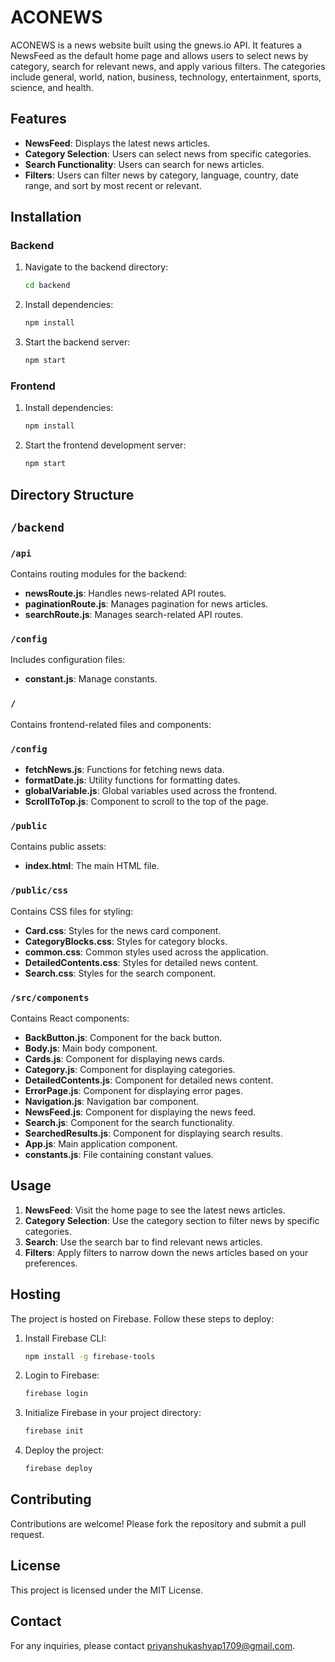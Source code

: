 # ACONEWS

ACONEWS is a news website built using the gnews.io API. It features a NewsFeed as the default home page and allows users to select news by category, search for relevant news, and apply various filters. The categories include general, world, nation, business, technology, entertainment, sports, science, and health.

## Features

- **NewsFeed**: Displays the latest news articles.
- **Category Selection**: Users can select news from specific categories.
- **Search Functionality**: Users can search for news articles.
- **Filters**: Users can filter news by category, language, country, date range, and sort by most recent or relevant.

## Installation

### Backend

1. Navigate to the backend directory:

   ```bash
   cd backend
   ```

2. Install dependencies:

   ```bash
   npm install
   ```

3. Start the backend server:
   ```bash
   npm start
   ```

### Frontend

1. Install dependencies:

   ```bash
   npm install
   ```

2. Start the frontend development server:
   ```bash
   npm start
   ```

## Directory Structure

## `/backend`

### `/api`

Contains routing modules for the backend:

- **newsRoute.js**: Handles news-related API routes.
- **paginationRoute.js**: Manages pagination for news articles.
- **searchRoute.js**: Manages search-related API routes.

### `/config`

Includes configuration files:

- **constant.js**: Manage constants.

### `/`

Contains frontend-related files and components:

### `/config`

- **fetchNews.js**: Functions for fetching news data.
- **formatDate.js**: Utility functions for formatting dates.
- **globalVariable.js**: Global variables used across the frontend.
- **ScrollToTop.js**: Component to scroll to the top of the page.

### `/public`

Contains public assets:

- **index.html**: The main HTML file.

### `/public/css`

Contains CSS files for styling:

- **Card.css**: Styles for the news card component.
- **CategoryBlocks.css**: Styles for category blocks.
- **common.css**: Common styles used across the application.
- **DetailedContents.css**: Styles for detailed news content.
- **Search.css**: Styles for the search component.

### `/src/components`

Contains React components:

- **BackButton.js**: Component for the back button.
- **Body.js**: Main body component.
- **Cards.js**: Component for displaying news cards.
- **Category.js**: Component for displaying categories.
- **DetailedContents.js**: Component for detailed news content.
- **ErrorPage.js**: Component for displaying error pages.
- **Navigation.js**: Navigation bar component.
- **NewsFeed.js**: Component for displaying the news feed.
- **Search.js**: Component for the search functionality.
- **SearchedResults.js**: Component for displaying search results.
- **App.js**: Main application component.
- **constants.js**: File containing constant values.

## Usage

1. **NewsFeed**: Visit the home page to see the latest news articles.
2. **Category Selection**: Use the category section to filter news by specific categories.
3. **Search**: Use the search bar to find relevant news articles.
4. **Filters**: Apply filters to narrow down the news articles based on your preferences.

## Hosting

The project is hosted on Firebase. Follow these steps to deploy:

1. Install Firebase CLI:
   ```bash
   npm install -g firebase-tools
   ```
2. Login to Firebase:
   ```bash
   firebase login
   ```
3. Initialize Firebase in your project directory:
   ```bash
   firebase init
   ```
4. Deploy the project:
   ```bash
   firebase deploy
   ```

## Contributing

Contributions are welcome! Please fork the repository and submit a pull request.

## License

This project is licensed under the MIT License.

## Contact

For any inquiries, please contact priyanshukashyap1709@gmail.com.
